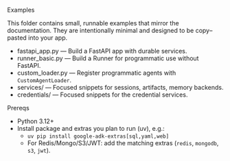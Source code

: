 Examples

This folder contains small, runnable examples that mirror the documentation. They are intentionally minimal and designed to be copy–pasted into your app.

- fastapi_app.py — Build a FastAPI app with durable services.
- runner_basic.py — Build a Runner for programmatic use without FastAPI.
- custom_loader.py — Register programmatic agents with `CustomAgentLoader`.
- services/ — Focused snippets for sessions, artifacts, memory backends.
- credentials/ — Focused snippets for the credential services.

Prereqs
- Python 3.12+
- Install package and extras you plan to run (uv), e.g.:
  - `uv pip install google-adk-extras[sql,yaml,web]`
  - For Redis/Mongo/S3/JWT: add the matching extras (`redis`, `mongodb`, `s3`, `jwt`).
